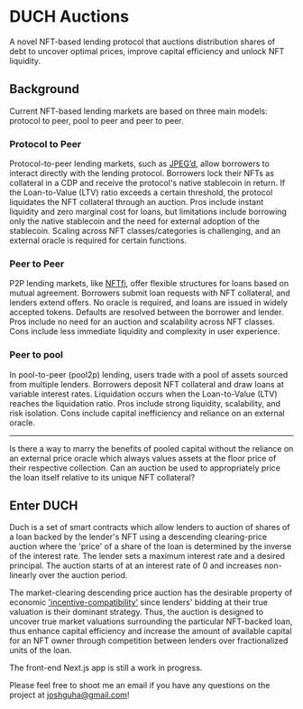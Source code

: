 # DUCH Auctions

A novel NFT-based lending protocol that auctions distribution shares of debt to uncover optimal prices, improve capital efficiency and unlock NFT liquidity.

## Background

Current NFT-based lending markets are based on three main models: protocol to peer, pool to peer and peer to peer.

### Protocol to Peer

Protocol-to-peer lending markets, such as [JPEG’d][1], allow borrowers to interact directly with the lending protocol. Borrowers lock their NFTs as collateral in a CDP and receive the protocol's native stablecoin in return. If the Loan-to-Value (LTV) ratio exceeds a certain threshold, the protocol liquidates the NFT collateral through an auction. Pros include instant liquidity and zero marginal cost for loans, but limitations include borrowing only the native stablecoin and the need for external adoption of the stablecoin. Scaling across NFT classes/categories is challenging, and an external oracle is required for certain functions.

### Peer to Peer

P2P lending markets, like [NFTfi][2], offer flexible structures for loans based on mutual agreement. Borrowers submit loan requests with NFT collateral, and lenders extend offers. No oracle is required, and loans are issued in widely accepted tokens. Defaults are resolved between the borrower and lender. Pros include no need for an auction and scalability across NFT classes. Cons include less immediate liquidity and complexity in user experience.

### Peer to pool

In pool-to-peer (pool2p) lending, users trade with a pool of assets sourced from multiple lenders. Borrowers deposit NFT collateral and draw loans at variable interest rates. Liquidation occurs when the Loan-to-Value (LTV) reaches the liquidation ratio. Pros include strong liquidity, scalability, and risk isolation. Cons include capital inefficiency and reliance on an external oracle.

---

Is there a way to marry the benefits of pooled capital without the reliance on an external price oracle which always values assets at the floor price of their respective collection. Can an auction be used to appropriately price the loan itself relative to its unique NFT collateral?

## Enter DUCH

Duch is a set of smart contracts which allow lenders to auction of shares of a loan backed by the lender's NFT using a descending clearing-price auction where the 'price' of a share of the loan is determined by the inverse of the interest rate. The lender sets a maximum interest rate and a desired principal. The auction starts of at an interest rate of 0 and increases non-linearly over the auction period.

The market-clearing descending price auction has the desirable property of economic ['incentive-compatibility'][3] since lenders' bidding at their true valuation is their dominant strategy. Thus, the auction is designed to uncover true market valuations surrounding the particular NFT-backed loan, thus enhance capital efficiency and increase the amount of available capital for an NFT owner through competition between lenders over fractionalized units of the loan.

The front-end Next.js app is still a work in progress.

Please feel free to shoot me an email if you have any questions on the project at joshguha@gmail.com!

[1]: https://jpegd.io/
[2]: https://nftfi.com/
[3]: https://a16zcrypto.com/posts/article/nft-sales-market-clearing-gas-wars-auction-mechanism-design-for-builders/
